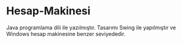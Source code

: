 # Hesap-Makinesi
 Java programlama dili ile yazılmıştır. Tasarımı Swing ile yapılmıştır ve Windows hesap  makinesine benzer seviyededir.
 
